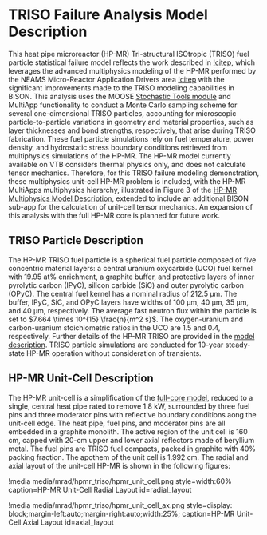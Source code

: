 # TRISO Failure Analysis Model Description

This heat pipe microreactor (HP-MR) Tri-structural ISOtropic (TRISO) fuel particle statistical failure model reflects the work described in [!citep](stauff2023multiphysics), which leverages the advanced multiphysics modeling of the HP-MR performed by the NEAMS Micro-Reactor Application Drivers area [!citep](Stauff2021) with the significant improvements made to the TRISO modeling capabilities in BISON. This analysis uses the MOOSE [Stochastic Tools module](https://mooseframework.inl.gov/modules/stochastic_tools/) and MultiApp functionality to conduct a Monte Carlo sampling scheme for several one-dimensional TRISO particles, accounting for microscopic particle-to-particle variations in geometry and material properties, such as layer thicknesses and bond strengths, respectively, that arise during TRISO fabrication. These fuel particle simulations rely on fuel temperature, power density, and hydrostatic stress boundary conditions retrieved from multiphysics simulations of the HP-MR. The HP-MR model currently available on VTB considers thermal physics only, and does not calculate tensor mechanics. Therefore, for this TRISO failure modeling demonstration, these multiphysics unit-cell HP-MR problem is included, with the HP-MR MultiApps multiphysics hierarchy, illustrated in Figure 3 of the [HP-MR Multiphysics Model Description](https://mooseframework.inl.gov/virtual_test_bed/microreactors/mrad/mrad_model.html), extended to include an additional BISON sub-app for the calculation of unit-cell tensor mechanics. An expansion of this analysis with the full HP-MR core is planned for future work.

## TRISO Particle Description

The HP-MR TRISO fuel particle is a spherical fuel particle composed of five concentric material layers: a central uranium oxycarbide (UCO) fuel kernel with 19.95 at% enrichment, a graphite buffer, and protective layers of inner pyrolytic carbon (IPyC), silicon carbide (SiC) and outer pyrolytic carbon (OPyC). The central fuel kernel has a nominal radius of 212.5 $\mathrm{\mu}$m. The buffer, IPyC, SiC, and OPyC layers have widths of 100 $\mathrm{\mu}$m, 40 $\mathrm{\mu}$m, 35 $\mathrm{\mu}$m, and 40 $\mathrm{\mu}$m, respectively. The average fast neutron flux within the particle is set to $7.664 \times 10^{15} \frac{n}{m^2 s}$. The oxygen-uranium and carbon-uranium stoichiometric ratios in the UCO are 1.5 and 0.4, respectively. Further details of the HP-MR TRISO are provided in the [model description](model_description.link). TRISO particle simulations are conducted for 10-year steady-state HP-MR operation without consideration of transients.

## HP-MR Unit-Cell Description

The HP-MR unit-cell is a simplification of the [full-core model](https://mooseframework.inl.gov/virtual_test_bed/microreactors/mrad/reactor_description.html), reduced to a single, central heat pipe rated to remove 1.8 kW, surrounded by three fuel pins and three moderator pins with reflective boundary conditions aong the unit-cell edge. The heat pipe, fuel pins, and moderator pins are all embedded in a graphite monolith. The active region of the unit cell is 160 cm, capped with 20-cm upper and lower axial reflectors made of beryllium metal. The fuel pins are TRISO fuel compacts, packed in graphite with 40% packing fraction. The apothem of the unit cell is 1.992 cm. The radial and axial layout of the unit-cell HP-MR is shown in the following figures:

!media media/mrad/hpmr_triso/hpmr_unit_cell.png
       style=width:60%
       caption=HP-MR Unit-Cell Radial Layout
       id=radial_layout

!media media/mrad/hpmr_triso/hpmr_unit_cell_ax.png
       style=display: block;margin-left:auto;margin-right:auto;width:25%;
       caption=HP-MR Unit-Cell Axial Layout
       id=axial_layout


